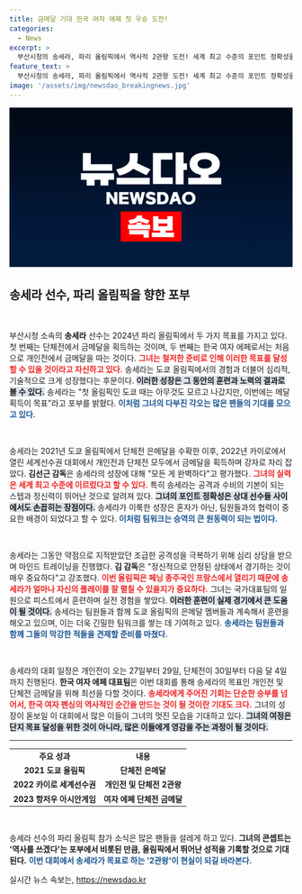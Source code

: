 ```yaml
---
title: 금메달 기대 한국 여자 에페 첫 우승 도전!
categories:
  - News
excerpt: >
  부산시청의 송세라, 파리 올림픽에서 역사적 2관왕 도전! 세계 최고 수준의 포인트 정확성을 지닌 그녀는 단체전 금메달에 이어 개인전 우승까지 목표. “프랑스서 떨지 않고 나의 경기를 펼치겠다”는 자신감 넘치는 포부를 공개했다.
feature_text: >
  부산시청의 송세라, 파리 올림픽에서 역사적 2관왕 도전! 세계 최고 수준의 포인트 정확성을 지닌 그녀는 단체전 금메달에 이어 개인전 우승까지 목표. “프랑스서 떨지 않고 나의 경기를 펼치겠다”는 자신감 넘치는 포부를 공개했다.
image: '/assets/img/newsdao_breakingnews.jpg'
---
```


<p><img src="/assets/img/newsdao_breakingnews.jpg" alt="implanttips 속보" /></p>

<h2 data-ke-size="size26">송세라 선수, 파리 올림픽을 향한 포부</h2>

<p data-ke-size="size16">&nbsp;</p>

<p>부산시청 소속의 <b>송세라</b> 선수는 2024년 파리 올림픽에서 두 가지 목표를 가지고 있다. 첫 번째는 단체전에서 금메달을 획득하는 것이며, 두 번째는 한국 여자 에페로서는 처음으로 개인전에서 금메달을 따는 것이다. <b><span style="color: #ee2323;">그녀는 철저한 준비로 인해 이러한 목표를 달성할 수 있을 것이라고 자신하고 있다.</span></b> 송세라는 도쿄 올림픽에서의 경험과 더불어 심리적, 기술적으로 크게 성장했다는 후문이다. <b><span style="background-color: #21538527;">이러한 성장은 그 동안의 훈련과 노력의 결과로 볼 수 있다.</span></b> 송세라는 "첫 올림픽인 도쿄 때는 아무것도 모르고 나갔지만, 이번에는 메달 획득이 목표"라고 포부를 밝혔다. <b><span style="color: #1a5490;">이처럼 그녀의 다부진 각오는 많은 팬들의 기대를 모으고 있다.</span></b></p>

<p data-ke-size="size16">&nbsp;</p>

<p>송세라는 2021년 도쿄 올림픽에서 단체전 은메달을 수확한 이후, 2022년 카이로에서 열린 세계선수권 대회에서 개인전과 단체전 모두에서 금메달을 획득하며 강자로 자리 잡았다. <b>김선근 감독</b>은 송세라의 성장에 대해 "모든 게 완벽하다"고 평가했다. <b><span style="color: #ee2323;">그녀의 실력은 세계 최고 수준에 이르렀다고 할 수 있다.</span></b> 특히 송세라는 공격과 수비의 기본이 되는 스텝과 정신력이 뛰어난 것으로 알려져 있다. <b><span style="background-color: #21538527;">그녀의 포인트 정확성은 상대 선수들 사이에서도 손꼽히는 장점이다.</span></b> 송세라가 이룩한 성장은 혼자가 아닌, 팀원들과의 협력이 중요한 배경이 되었다고 할 수 있다. <b><span style="color: #1a5490;">이처럼 팀워크는 승역의 큰 원동력이 되는 법이다.</span></b></p>

<p data-ke-size="size16">&nbsp;</p>

<p>송세라는 그동안 약점으로 지적받았던 조급한 공격성을 극복하기 위해 심리 상담을 받으며 마인드 트레이닝을 진행했다. <b>김 감독</b>은 "정신적으로 안정된 상태에서 경기하는 것이 매우 중요하다"고 강조했다. <b><span style="color: #ee2323;">이번 올림픽은 페닝 종주국인 프랑스에서 열리기 때문에 송세라가 얼마나 자신의 플레이를 잘 펼칠 수 있을지가 중요하다.</span></b> 그녀는 국가대표팀의 일원으로 피스트에서 훈련하며 실전 경험을 쌓았다. <b><span style="background-color: #21538527;">이러한 훈련이 실제 경기에서 큰 도움이 될 것이다.</span></b> 송세라는 팀원들과 함께 도쿄 올림픽의 은메달 멤버들과 계속해서 훈련을 해오고 있으며, 이는 더욱 긴밀한 팀워크를 쌓는 데 기여하고 있다. <b><span style="color: #1a5490;">송세라는 팀원들과 함께 그들의 막강한 적들을 견제할 준비를 마쳤다.</span></b></p>

<p data-ke-size="size16">&nbsp;</p>

<p>송세라의 대회 일정은 개인전이 오는 27일부터 29일, 단체전이 30일부터 다음 달 4일까지 진행된다. <b>한국 여자 에페 대표팀</b>은 이번 대회를 통해 송세라의 목표인 개인전 및 단체전 금메달을 위해 최선을 다할 것이다. <b><span style="color: #ee2323;">송세라에게 주어진 기회는 단순한 승부를 넘어서, 한국 여자 펜싱의 역사적인 순간을 만드는 것이 될 것이란 기대도 크다.</span></b> 그녀의 성장이 돋보일 이 대회에서 많은 이들이 그녀의 멋진 모습을 기대하고 있다. <b><span style="background-color: #21538527;">그녀의 여정은 단지 목표 달성을 위한 것이 아니라, 많은 이들에게 영감을 주는 과정이 될 것이다.</span></b></p>

<hr>

<table style="border-collapse: collapse; width: 100%;">
    <tbody>
        <tr>
            <td style="text-align: center; height: 17px;"><b>주요 성과</b></td>
            <td style="text-align: center; height: 17px;"><b>내용</b></td>
        </tr>
        <tr>
            <td style="text-align: center; height: 17px;"><b>2021 도쿄 올림픽</b></td>
            <td style="text-align: center; height: 17px;"><b>단체전 은메달</b></td>
        </tr>
        <tr>
            <td style="text-align: center; height: 17px;"><b>2022 카이로 세계선수권</b></td>
            <td style="text-align: center; height: 17px;"><b>개인전 및 단체전 2관왕</b></td>
        </tr>
        <tr>
            <td style="text-align: center; height: 17px;"><b>2023 항저우 아시안게임</b></td>
            <td style="text-align: center; height: 17px;"><b>여자 에페 단체전 금메달</b></td>
        </tr>
    </tbody>
</table>

<p data-ke-size="size16">&nbsp;</p> 

<p>송세라 선수의 파리 올림픽 참가 소식은 많은 팬들을 설레게 하고 있다. <b>그녀의 콘셉트는 '역사를 쓰겠다'는 포부에서 비롯된 만큼, 올림픽에서 뛰어난 성적을 기록할 것으로 기대된다.</b> <b><span style="color: #1a5490;">이번 대회에서 송세라가 목표로 하는 '2관왕'이 현실이 되길 바라본다.</span></b></p>
실시간 뉴스 속보는, <a href="https://newsdao.kr" rel="dofollow">https://newsdao.kr</a>


